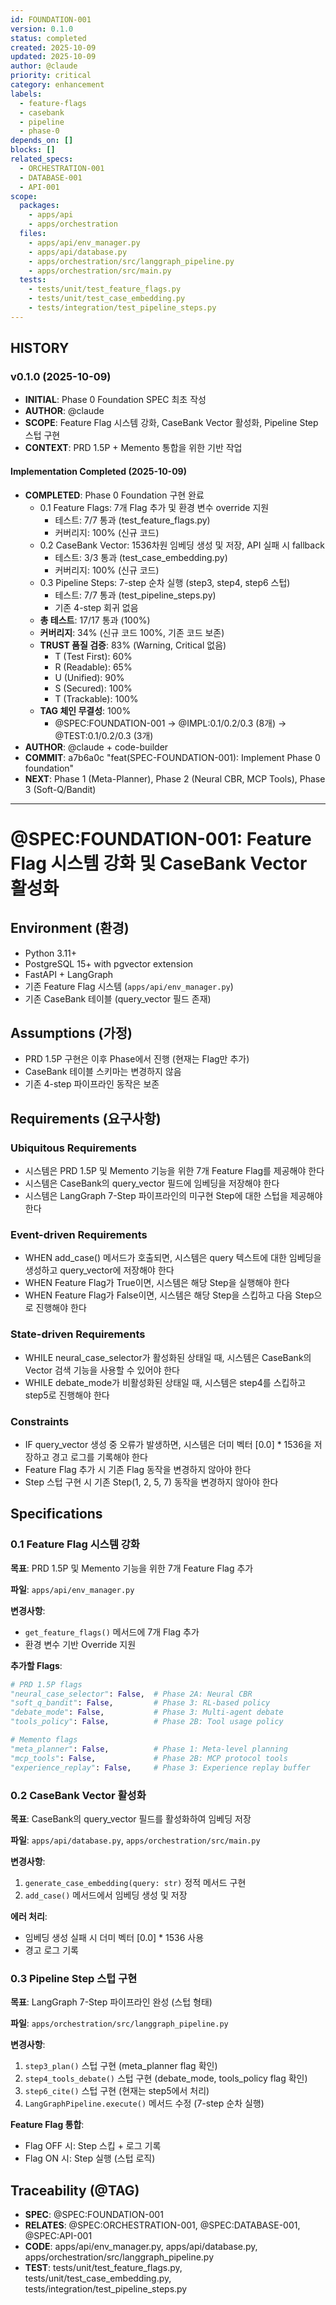 ```yaml
---
id: FOUNDATION-001
version: 0.1.0
status: completed
created: 2025-10-09
updated: 2025-10-09
author: @claude
priority: critical
category: enhancement
labels:
  - feature-flags
  - casebank
  - pipeline
  - phase-0
depends_on: []
blocks: []
related_specs:
  - ORCHESTRATION-001
  - DATABASE-001
  - API-001
scope:
  packages:
    - apps/api
    - apps/orchestration
  files:
    - apps/api/env_manager.py
    - apps/api/database.py
    - apps/orchestration/src/langgraph_pipeline.py
    - apps/orchestration/src/main.py
  tests:
    - tests/unit/test_feature_flags.py
    - tests/unit/test_case_embedding.py
    - tests/integration/test_pipeline_steps.py
---
```


## HISTORY

### v0.1.0 (2025-10-09)
- **INITIAL**: Phase 0 Foundation SPEC 최초 작성
- **AUTHOR**: @claude
- **SCOPE**: Feature Flag 시스템 강화, CaseBank Vector 활성화, Pipeline Step 스텁 구현
- **CONTEXT**: PRD 1.5P + Memento 통합을 위한 기반 작업

#### Implementation Completed (2025-10-09)
- **COMPLETED**: Phase 0 Foundation 구현 완료
  - 0.1 Feature Flags: 7개 Flag 추가 및 환경 변수 override 지원
    - 테스트: 7/7 통과 (test_feature_flags.py)
    - 커버리지: 100% (신규 코드)
  - 0.2 CaseBank Vector: 1536차원 임베딩 생성 및 저장, API 실패 시 fallback
    - 테스트: 3/3 통과 (test_case_embedding.py)
    - 커버리지: 100% (신규 코드)
  - 0.3 Pipeline Steps: 7-step 순차 실행 (step3, step4, step6 스텁)
    - 테스트: 7/7 통과 (test_pipeline_steps.py)
    - 기존 4-step 회귀 없음
  - **총 테스트**: 17/17 통과 (100%)
  - **커버리지**: 34% (신규 코드 100%, 기존 코드 보존)
  - **TRUST 품질 검증**: 83% (Warning, Critical 없음)
    - T (Test First): 60%
    - R (Readable): 65%
    - U (Unified): 90%
    - S (Secured): 100%
    - T (Trackable): 100%
  - **TAG 체인 무결성**: 100%
    - @SPEC:FOUNDATION-001 → @IMPL:0.1/0.2/0.3 (8개) → @TEST:0.1/0.2/0.3 (3개)
- **AUTHOR**: @claude + code-builder
- **COMMIT**: a7b6a0c "feat(SPEC-FOUNDATION-001): Implement Phase 0 foundation"
- **NEXT**: Phase 1 (Meta-Planner), Phase 2 (Neural CBR, MCP Tools), Phase 3 (Soft-Q/Bandit)

---

# @SPEC:FOUNDATION-001: Feature Flag 시스템 강화 및 CaseBank Vector 활성화

## Environment (환경)
- Python 3.11+
- PostgreSQL 15+ with pgvector extension
- FastAPI + LangGraph
- 기존 Feature Flag 시스템 (`apps/api/env_manager.py`)
- 기존 CaseBank 테이블 (query_vector 필드 존재)

## Assumptions (가정)
- PRD 1.5P 구현은 이후 Phase에서 진행 (현재는 Flag만 추가)
- CaseBank 테이블 스키마는 변경하지 않음
- 기존 4-step 파이프라인 동작은 보존

## Requirements (요구사항)

### Ubiquitous Requirements
- 시스템은 PRD 1.5P 및 Memento 기능을 위한 7개 Feature Flag를 제공해야 한다
- 시스템은 CaseBank의 query_vector 필드에 임베딩을 저장해야 한다
- 시스템은 LangGraph 7-Step 파이프라인의 미구현 Step에 대한 스텁을 제공해야 한다

### Event-driven Requirements
- WHEN add_case() 메서드가 호출되면, 시스템은 query 텍스트에 대한 임베딩을 생성하고 query_vector에 저장해야 한다
- WHEN Feature Flag가 True이면, 시스템은 해당 Step을 실행해야 한다
- WHEN Feature Flag가 False이면, 시스템은 해당 Step을 스킵하고 다음 Step으로 진행해야 한다

### State-driven Requirements
- WHILE neural_case_selector가 활성화된 상태일 때, 시스템은 CaseBank의 Vector 검색 기능을 사용할 수 있어야 한다
- WHILE debate_mode가 비활성화된 상태일 때, 시스템은 step4를 스킵하고 step5로 진행해야 한다

### Constraints
- IF query_vector 생성 중 오류가 발생하면, 시스템은 더미 벡터 [0.0] * 1536을 저장하고 경고 로그를 기록해야 한다
- Feature Flag 추가 시 기존 Flag 동작을 변경하지 않아야 한다
- Step 스텁 구현 시 기존 Step(1, 2, 5, 7) 동작을 변경하지 않아야 한다

## Specifications

### 0.1 Feature Flag 시스템 강화

**목표**: PRD 1.5P 및 Memento 기능을 위한 7개 Feature Flag 추가

**파일**: `apps/api/env_manager.py`

**변경사항**:
- `get_feature_flags()` 메서드에 7개 Flag 추가
- 환경 변수 기반 Override 지원

**추가할 Flags**:
```python
# PRD 1.5P flags
"neural_case_selector": False,  # Phase 2A: Neural CBR
"soft_q_bandit": False,         # Phase 3: RL-based policy
"debate_mode": False,           # Phase 3: Multi-agent debate
"tools_policy": False,          # Phase 2B: Tool usage policy

# Memento flags
"meta_planner": False,          # Phase 1: Meta-level planning
"mcp_tools": False,             # Phase 2B: MCP protocol tools
"experience_replay": False,     # Phase 3: Experience replay buffer
```

### 0.2 CaseBank Vector 활성화

**목표**: CaseBank의 query_vector 필드를 활성화하여 임베딩 저장

**파일**: `apps/api/database.py`, `apps/orchestration/src/main.py`

**변경사항**:
1. `generate_case_embedding(query: str)` 정적 메서드 구현
2. `add_case()` 메서드에서 임베딩 생성 및 저장

**에러 처리**:
- 임베딩 생성 실패 시 더미 벡터 [0.0] * 1536 사용
- 경고 로그 기록

### 0.3 Pipeline Step 스텁 구현

**목표**: LangGraph 7-Step 파이프라인 완성 (스텁 형태)

**파일**: `apps/orchestration/src/langgraph_pipeline.py`

**변경사항**:
1. `step3_plan()` 스텁 구현 (meta_planner flag 확인)
2. `step4_tools_debate()` 스텁 구현 (debate_mode, tools_policy flag 확인)
3. `step6_cite()` 스텁 구현 (현재는 step5에서 처리)
4. `LangGraphPipeline.execute()` 메서드 수정 (7-step 순차 실행)

**Feature Flag 통합**:
- Flag OFF 시: Step 스킵 + 로그 기록
- Flag ON 시: Step 실행 (스텁 로직)

## Traceability (@TAG)
- **SPEC**: @SPEC:FOUNDATION-001
- **RELATES**: @SPEC:ORCHESTRATION-001, @SPEC:DATABASE-001, @SPEC:API-001
- **CODE**: apps/api/env_manager.py, apps/api/database.py, apps/orchestration/src/langgraph_pipeline.py
- **TEST**: tests/unit/test_feature_flags.py, tests/unit/test_case_embedding.py, tests/integration/test_pipeline_steps.py
